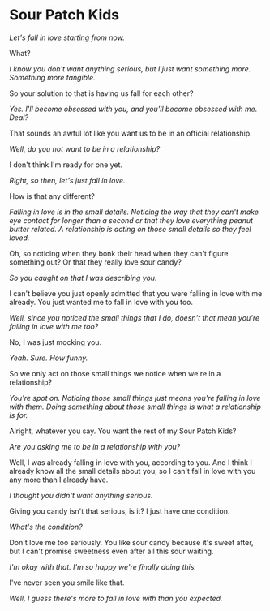 # Sour Patch Kids

*Let's fall in love starting from now.*

What?

*I know you don't want anything serious, but I just want something more. Something more tangible.*

So your solution to that is having us fall for each other?

*Yes. I'll become obsessed with you, and you'll become obsessed with me. Deal?*

That sounds an awful lot like you want us to be in an official relationship.

*Well, do you not want to be in a relationship?*

I don't think I'm ready for one yet.

*Right, so then, let's just fall in love.*

How is that any different?

*Falling in love is in the small details. Noticing the way that they can't make eye contact for longer than a second or that they love everything peanut butter related. A relationship is acting on those small details so they feel loved.*

Oh, so noticing when they bonk their head when they can't figure something out? Or that they really love sour candy?

*So you caught on that I was describing you.*

I can't believe you just openly admitted that you were falling in love with me already. You just wanted me to fall in love with you too.

*Well, since you noticed the small things that I do, doesn't that mean you're falling in love with me too?*

No, I was just mocking you.

*Yeah. Sure. How funny.*

So we only act on those small things we notice when we're in a relationship?

*You're spot on. Noticing those small things just means you're falling in love with them. Doing something about those small things is what a relationship is for.*

Alright, whatever you say. You want the rest of my Sour Patch Kids?

*Are you asking me to be in a relationship with you?*

Well, I was already falling in love with you, according to you. And I think I already know all the small details about you, so I can't fall in love with you any more than I already have.

*I thought you didn't want anything serious.*

Giving you candy isn't that serious, is it? I just have one condition.

*What's the condition?*

Don't love me too seriously. You like sour candy because it's sweet after, but I can't promise sweetness even after all this sour waiting.

*I'm okay with that. I'm so happy we're finally doing this.*

I've never seen you smile like that.

*Well, I guess there's more to fall in love with than you expected.*
